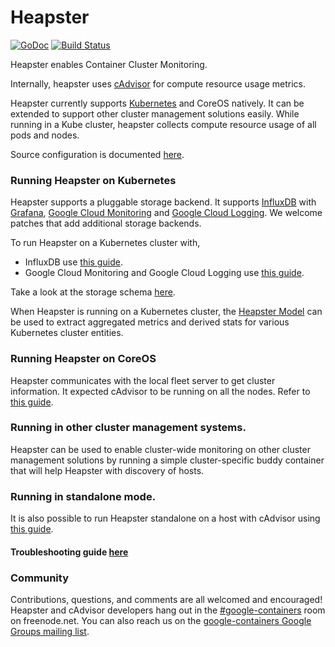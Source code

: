 # Heapster

[![GoDoc](https://godoc.org/k8s.io/heapster?status.svg)](https://godoc.org/k8s.io/heapster) [![Build Status](https://travis-ci.org/GoogleCloudPlatform/heapster.svg?branch=master)](https://travis-ci.org/GoogleCloudPlatform/heapster)

Heapster enables Container Cluster Monitoring. 

Internally, heapster uses [cAdvisor](https://github.com/google/cadvisor) for compute resource usage metrics.

Heapster currently supports [Kubernetes](https://github.com/kubernetes/kubernetes) and CoreOS natively. It can be extended to support other cluster management solutions easily.
While running in a Kube cluster, heapster collects compute resource usage of all pods and nodes.

Source configuration is documented [here](docs/source-configuration.md).

### Running Heapster on Kubernetes
Heapster supports a pluggable storage backend. It supports [InfluxDB](http://influxdb.com) with [Grafana](http://grafana.org/docs/features/influxdb), [Google Cloud Monitoring](https://cloud.google.com/monitoring/) and [Google Cloud Logging](https://cloud.google.com/logging/). We welcome patches that add additional storage backends.

To run Heapster on a Kubernetes cluster with,
- InfluxDB use [this guide](docs/influxdb.md). 
- Google Cloud Monitoring and Google Cloud Logging use [this guide](docs/google.md).

Take a look at the storage schema [here](docs/storage-schema.md).

When Heapster is running on a Kubernetes cluster, the [Heapster Model](docs/model.md)
can be used to extract aggregated metrics and derived stats for various Kubernetes cluster entities.

### Running Heapster on CoreOS
Heapster communicates with the local fleet server to get cluster information. It expected cAdvisor to be running on all the nodes. Refer to [this guide](docs/coreos.md).

### Running in other cluster management systems.

Heapster can be used to enable cluster-wide monitoring on other cluster management solutions by running a simple cluster-specific buddy container that will help Heapster with discovery of hosts.

### Running in standalone mode.

It is also possible to run Heapster standalone on a host with cAdvisor using [this guide](docs/standalone.md).

#### Troubleshooting guide [here](docs/debugging.md)

### Community
Contributions, questions, and comments are all welcomed and encouraged! Heapster and cAdvisor developers hang out in the [#google-containers](http://webchat.freenode.net/?channels=google-containers) room on freenode.net.  You can also reach us on the [google-containers Google Groups mailing list](https://groups.google.com/forum/#!forum/google-containers).
